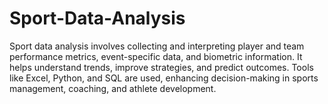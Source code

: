 # Sport-Data-Analysis
Sport data analysis involves collecting and interpreting player and team performance metrics, event-specific data, and biometric information. It helps understand trends, improve strategies, and predict outcomes. Tools like Excel, Python, and SQL are used, enhancing decision-making in sports management, coaching, and athlete development.

